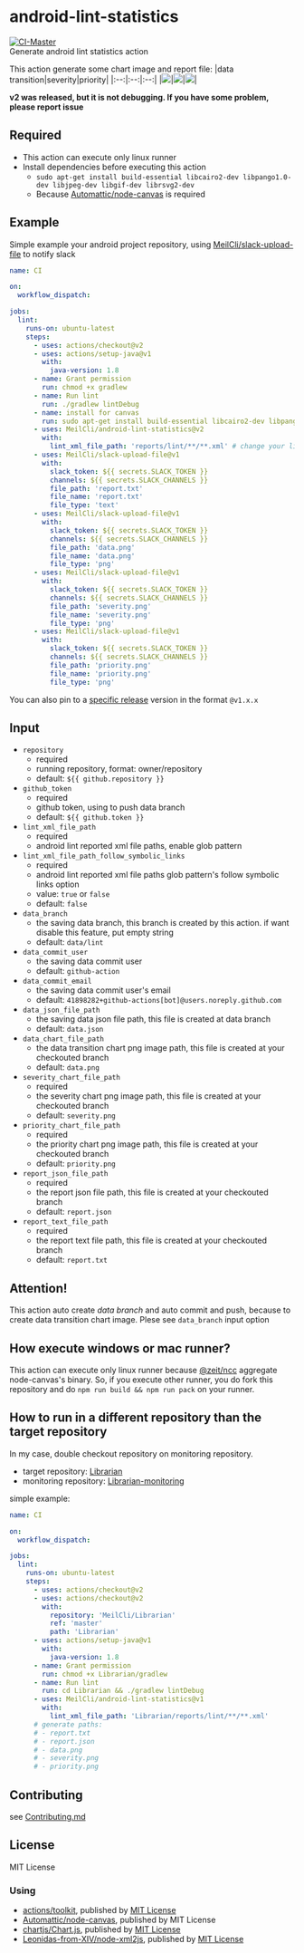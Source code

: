 # android-lint-statistics
[![CI-Master](https://github.com/MeilCli/android-lint-statistics/actions/workflows/ci-master.yml/badge.svg)](https://github.com/MeilCli/android-lint-statistics/actions/workflows/ci-master.yml)  
Generate android lint statistics action

This action generate some chart image and report file:
|data transition|severity|priority|
|:--:|:--:|:--:|
|![](/images/data.png)|![](/images/severity.png)|![](/images/priority.png)|

**v2 was released, but it is not debugging. If you have some problem, please report issue**

## Required
- This action can execute only linux runner
- Install dependencies before executing this action
  - `sudo apt-get install build-essential libcairo2-dev libpango1.0-dev libjpeg-dev libgif-dev librsvg2-dev`
  - Because [Automattic/node-canvas](https://github.com/Automattic/node-canvas) is required

## Example
Simple example your android project repository, using [MeilCli/slack-upload-file](https://github.com/MeilCli/slack-upload-file) to notify slack
```yaml
name: CI

on:
  workflow_dispatch:

jobs:
  lint:
    runs-on: ubuntu-latest
    steps:
      - uses: actions/checkout@v2
      - uses: actions/setup-java@v1
        with:
          java-version: 1.8
      - name: Grant permission
        run: chmod +x gradlew
      - name: Run lint
        run: ./gradlew lintDebug
      - name: install for canvas
        run: sudo apt-get install build-essential libcairo2-dev libpango1.0-dev libjpeg-dev libgif-dev librsvg2-dev
      - uses: MeilCli/android-lint-statistics@v2
        with:
          lint_xml_file_path: 'reports/lint/**/**.xml' # change your lint result path
      - uses: MeilCli/slack-upload-file@v1
        with:
          slack_token: ${{ secrets.SLACK_TOKEN }}
          channels: ${{ secrets.SLACK_CHANNELS }}
          file_path: 'report.txt'
          file_name: 'report.txt'
          file_type: 'text' 
      - uses: MeilCli/slack-upload-file@v1
        with:
          slack_token: ${{ secrets.SLACK_TOKEN }}
          channels: ${{ secrets.SLACK_CHANNELS }}
          file_path: 'data.png'
          file_name: 'data.png'
          file_type: 'png'
      - uses: MeilCli/slack-upload-file@v1
        with:
          slack_token: ${{ secrets.SLACK_TOKEN }}
          channels: ${{ secrets.SLACK_CHANNELS }}
          file_path: 'severity.png'
          file_name: 'severity.png'
          file_type: 'png'
      - uses: MeilCli/slack-upload-file@v1
        with:
          slack_token: ${{ secrets.SLACK_TOKEN }}
          channels: ${{ secrets.SLACK_CHANNELS }}
          file_path: 'priority.png'
          file_name: 'priority.png'
          file_type: 'png' 
```
You can also pin to a [specific release](https://github.com/MeilCli/android-lint-statistics/releases) version in the format `@v1.x.x`

## Input
- `repository`
  - required
  - running repository, format: owner/repository
  - default: `${{ github.repository }}`
- `github_token`
  - required
  - github token, using to push data branch
  - default: `${{ github.token }}`
- `lint_xml_file_path`
  - required
  - android lint reported xml file paths, enable glob pattern
- `lint_xml_file_path_follow_symbolic_links`
  - required
  - android lint reported xml file paths glob pattern's follow symbolic links option
  - value: `true` or `false`
  - default: `false`
- `data_branch`
  - the saving data branch, this branch is created by this action. if want disable this feature, put empty string
  - default: `data/lint`
- `data_commit_user`
  - the saving data commit user
  - default: `github-action`
- `data_commit_email`
  - the saving data commit user's email
  - default: `41898282+github-actions[bot]@users.noreply.github.com`
- `data_json_file_path`
  - the saving data json file path, this file is created at data branch
  - default: `data.json`
- `data_chart_file_path`
  - the data transition chart png image path, this file is created at your checkouted branch
  - default: `data.png`
- `severity_chart_file_path`
  - required
  - the severity chart png image path, this file is created at your checkouted branch
  - default: `severity.png`
- `priority_chart_file_path`
  - required
  - the priority chart png image path, this file is created at your checkouted branch
  - default: `priority.png`
- `report_json_file_path`
  - required
  - the report json file path, this file is created at your checkouted branch
  - default: `report.json`
- `report_text_file_path`
  - required
  - the report text file path, this file is created at your checkouted branch
  - default: `report.txt`

## Attention!
This action auto create *data branch* and auto commit and push, because to create data transition chart image. Plese see `data_branch` input option

## How execute windows or mac runner?
This action can execute only linux runner because [@zeit/ncc](https://github.com/vercel/ncc) aggregate node-canvas's binary. So, if you execute other runner, you do fork this repository and do `npm run build && npm run pack` on your runner.

## How to run in a different repository than the target repository
In my case, double checkout repository on monitoring repository.

- target repository: [Librarian](https://github.com/MeilCli/Librarian)
- monitoring repository: [Librarian-monitoring](https://github.com/MeilCli/Librarian-monitoring)

simple example:
```yaml
name: CI

on:
  workflow_dispatch:

jobs:
  lint:
    runs-on: ubuntu-latest
    steps:
      - uses: actions/checkout@v2
      - uses: actions/checkout@v2
        with:
          repository: 'MeilCli/Librarian'
          ref: 'master'
          path: 'Librarian'
      - uses: actions/setup-java@v1
        with:
          java-version: 1.8
      - name: Grant permission
        run: chmod +x Librarian/gradlew
      - name: Run lint
        run: cd Librarian && ./gradlew lintDebug
      - uses: MeilCli/android-lint-statistics@v1
        with:
          lint_xml_file_path: 'Librarian/reports/lint/**/**.xml'
      # generate paths:
      # - report.txt
      # - report.json
      # - data.png
      # - severity.png
      # - priority.png
```

## Contributing
see [Contributing.md](./.github/CONTRIBUTING.md)

## License
MIT License

### Using
- [actions/toolkit](https://github.com/actions/toolkit), published by [MIT License](https://github.com/actions/toolkit/blob/master/LICENSE.md)
- [Automattic/node-canvas](https://github.com/Automattic/node-canvas), published by MIT License
- [chartjs/Chart.js](https://github.com/chartjs/Chart.js), published by [MIT License](https://github.com/chartjs/Chart.js/blob/master/LICENSE.md)
- [Leonidas-from-XIV/node-xml2js](https://github.com/Leonidas-from-XIV/node-xml2js), published by [MIT License](https://github.com/Leonidas-from-XIV/node-xml2js/blob/master/LICENSE)